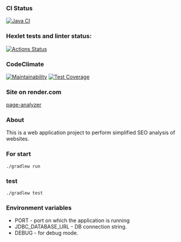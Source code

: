 ### CI Status
[![Java CI](https://github.com/asidowner/java-project-72/actions/workflows/build.yml/badge.svg)](https://github.com/asidowner/java-project-72/actions/workflows/build.yml)

### Hexlet tests and linter status:
[![Actions Status](https://github.com/asidowner/java-project-72/actions/workflows/hexlet-check.yml/badge.svg)](https://github.com/asidowner/java-project-72/actions)

### CodeClimate
[![Maintainability](https://api.codeclimate.com/v1/badges/fcfbfac58695f2eb337a/maintainability)](https://codeclimate.com/github/asidowner/java-project-72/maintainability)
[![Test Coverage](https://api.codeclimate.com/v1/badges/fcfbfac58695f2eb337a/test_coverage)](https://codeclimate.com/github/asidowner/java-project-72/test_coverage)

### Site on render.com
[page-analyzer](https://page-analyzer-q95n.onrender.com)

### About

This is a web application project to perform simplified SEO analysis of websites.

### For start

```shell
./gradlew run
```

### test

```shell
./gradlew test
```

### Environment variables

* PORT - port on which the application is running
* JDBC_DATABASE_URL - DB connection string.
* DEBUG - for debug mode.
